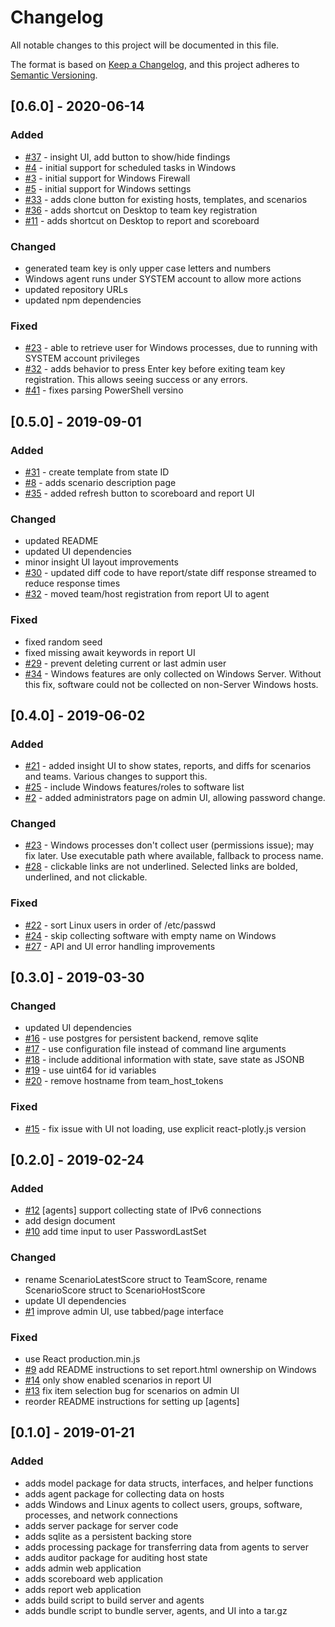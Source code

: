 # Changelog
All notable changes to this project will be documented in this file.

The format is based on [Keep a Changelog](https://keepachangelog.com/en/1.0.0/),
and this project adheres to [Semantic Versioning](https://semver.org/spec/v2.0.0.html).

## [0.6.0] - 2020-06-14
### Added
- [#37](https://github.com/netwayfind/cp-scoring/issues/37) - insight UI, add button to show/hide findings
- [#4](https://github.com/netwayfind/cp-scoring/issues/4) - initial support for scheduled tasks in Windows
- [#3](https://github.com/netwayfind/cp-scoring/issues/3) - initial support for Windows Firewall
- [#5](https://github.com/netwayfind/cp-scoring/issues/5) - initial support for Windows settings
- [#33](https://github.com/netwayfind/cp-scoring/issues/33) - adds clone button for existing hosts, templates, and scenarios
- [#36](https://github.com/netwayfind/cp-scoring/issues/36) - adds shortcut on Desktop to team key registration
- [#11](https://github.com/netwayfind/cp-scoring/issues/11) - adds shortcut on Desktop to report and scoreboard

### Changed
- generated team key is only upper case letters and numbers
- Windows agent runs under SYSTEM account to allow more actions
- updated repository URLs
- updated npm dependencies

### Fixed
- [#23](https://github.com/netwayfind/cp-scoring/issues/23) - able to retrieve user for Windows processes, due to running with SYSTEM account privileges
- [#32](https://github.com/netwayfind/cp-scoring/issues/32) - adds behavior to press Enter key before exiting team key registration. This allows seeing success or any errors.
- [#41](https://github.com/netwayfind/cp-scoring/issues/41) - fixes parsing PowerShell versino

## [0.5.0] - 2019-09-01
### Added
- [#31](https://github.com/netwayfind/cp-scoring/issues/31) - create template from state ID
- [#8](https://github.com/netwayfind/cp-scoring/issues/8) - adds scenario description page
- [#35](https://github.com/netwayfind/cp-scoring/issues/35) - added refresh button to scoreboard and report UI

### Changed
- updated README
- updated UI dependencies
- minor insight UI layout improvements
- [#30](https://github.com/netwayfind/cp-scoring/issues/30) - updated diff code to have report/state diff response streamed to reduce response times
- [#32](https://github.com/netwayfind/cp-scoring/issues/32) - moved team/host registration from report UI to agent

### Fixed
- fixed random seed
- fixed missing await keywords in report UI
- [#29](https://github.com/netwayfind/cp-scoring/issues/29) - prevent deleting current or last admin user
- [#34](https://github.com/netwayfind/cp-scoring/issues/34) - Windows features are only collected on Windows Server. Without this fix, software could not be collected on non-Server Windows hosts.

## [0.4.0] - 2019-06-02
### Added
- [#21](https://github.com/netwayfind/cp-scoring/issues/21) - added insight UI to show states, reports, and diffs for scenarios and teams. Various changes to support this.
- [#25](https://github.com/netwayfind/cp-scoring/issues/25) - include Windows features/roles to software list
- [#2](https://github.com/netwayfind/cp-scoring/issues/2) - added administrators page on admin UI, allowing password change.

### Changed
- [#23](https://github.com/netwayfind/cp-scoring/issues/23) - Windows processes don't collect user (permissions issue); may fix later. Use executable path where available, fallback to process name.
- [#28](https://github.com/netwayfind/cp-scoring/issues/28) - clickable links are not underlined. Selected links are bolded, underlined, and not clickable.

### Fixed
- [#22](https://github.com/netwayfind/cp-scoring/issues/22) - sort Linux users in order of /etc/passwd
- [#24](https://github.com/netwayfind/cp-scoring/issues/24) - skip collecting software with empty name on Windows
- [#27](https://github.com/netwayfind/cp-scoring/issues/27) - API and UI error handling improvements

## [0.3.0] - 2019-03-30
### Changed
- updated UI dependencies
- [#16](https://github.com/netwayfind/cp-scoring/issues/16) - use postgres for persistent backend, remove sqlite
- [#17](https://github.com/netwayfind/cp-scoring/issues/17) - use configuration file instead of command line arguments
- [#18](https://github.com/netwayfind/cp-scoring/issues/18) - include additional information with state, save state as JSONB
- [#19](https://github.com/netwayfind/cp-scoring/issues/19) - use uint64 for id variables
- [#20](https://github.com/netwayfind/cp-scoring/issues/20) - remove hostname from team_host_tokens

### Fixed
- [#15](https://github.com/netwayfind/cp-scoring/issues/15) - fix issue with UI not loading, use explicit react-plotly.js version

## [0.2.0] - 2019-02-24
### Added
- [#12](https://github.com/netwayfind/cp-scoring/issues/12) [agents] support collecting state of IPv6 connections
- add design document
- [#10](https://github.com/netwayfind/cp-scoring/issues/10) add time input to user PasswordLastSet

### Changed
- rename ScenarioLatestScore struct to TeamScore, rename ScenarioScore struct to ScenarioHostScore
- update UI dependencies
- [#1](https://github.com/netwayfind/cp-scoring/issues/1) improve admin UI, use tabbed/page interface

### Fixed
- use React production.min.js
- [#9](https://github.com/netwayfind/cp-scoring/issues/9) add README instructions to set report.html ownership on Windows
- [#14](https://github.com/netwayfind/cp-scoring/issues/14) only show enabled scenarios in report UI
- [#13](https://github.com/netwayfind/cp-scoring/issues/13) fix item selection bug for scenarios on admin UI
- reorder README instructions for setting up [agents]

## [0.1.0] - 2019-01-21
### Added
- adds model package for data structs, interfaces, and helper functions
- adds agent package for collecting data on hosts
- adds Windows and Linux agents to collect users, groups, software, processes, and network connections
- adds server package for server code
- adds sqlite as a persistent backing store
- adds processing package for transferring data from agents to server
- adds auditor package for auditing host state
- adds admin web application
- adds scoreboard web application
- adds report web application
- adds build script to build server and agents
- adds bundle script to bundle server, agents, and UI into a tar.gz
